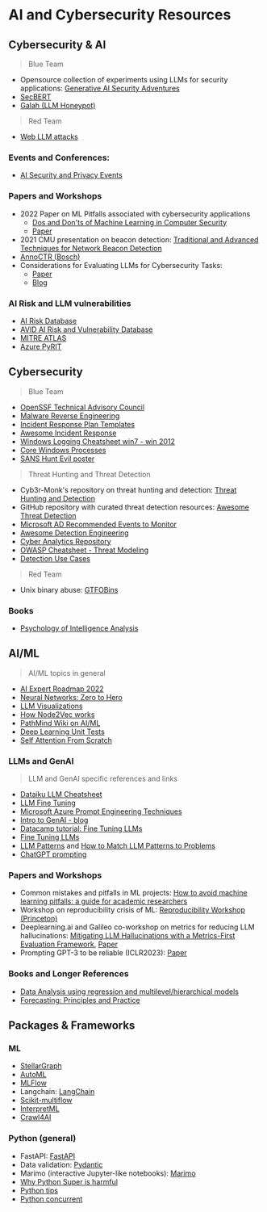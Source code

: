 # AI and Cybersecurity Resources
## Cybersecurity & AI 
> Blue Team
-  Opensource collection of experiments using LLMs for security applications: [Generative AI Security Adventures](https://otrf.github.io/GenAI-Security-Adventures/README.html#contributing)
-  [SecBERT](https://huggingface.co/jackaduma/SecBERT)
-  [Galah (LLM Honeypot)](https://github.com/0x4D31/galah?utm_source=substack&utm_medium=email)
> Red Team
-  [Web LLM attacks](https://portswigger.net/web-security/llm-attacks?utm_source=substack&utm_medium=email)
### Events and Conferences: 
-  [AI Security and Privacy Events](https://github.com/ZhengyuZhao/AI-Security-and-Privacy-Events)
### Papers and Workshops 
- 2022 Paper on ML Pitfalls associated with cybersecurity applications
  - [Dos and Don'ts of Machine Learning in Computer Security](https://dodo-mlsec.org)
  - [Paper](https://www.usenix.org/system/files/sec22-arp.pdf) 
- 2021 CMU presentation on beacon detection: [Traditional and Advanced Techniques for Network Beacon Detection](https://www.cylab.cmu.edu/_files/documents/2021-partners-conference/dustin-updyke-tom-podnar.pdf)
- [AnnoCTR (Bosch)](https://github.com/boschresearch/anno-ctr-lrec-coling-2024/)
- Considerations for Evaluating LLMs for Cybersecurity Tasks:
  - [Paper](https://insights.sei.cmu.edu/library/considerations-for-evaluating-large-language-models-for-cybersecurity-tasks/)
  - [Blog](https://insights.sei.cmu.edu/blog/openai-collaboration-yields-14-recommendations-for-evaluating-llms-for-cybersecurity/)
### AI Risk and LLM vulnerabilities 
- [AI Risk Database](https://airisk.io)
- [AVID AI Risk and Vulnerability Database](https://avidml.org/database/)
- [MITRE ATLAS](https://atlas.mitre.org)
- [Azure PyRIT](https://github.com/Azure/PyRIT)


## Cybersecurity
> Blue Team
- [OpenSSF Technical Advisory Council](https://github.com/ossf/tac?tab=readme-ov-file)
- [Malware Reverse Engineering](https://github.com/Dump-GUY/Malware-analysis-and-Reverse-engineering)
- [Incident Response Plan Templates](https://github.com/counteractive/incident-response-plan-template)
- [Awesome Incident Response](https://github.com/meirwah/awesome-incident-response)
- [Windows Logging Cheatsheet win7 - win 2012](https://static1.squarespace.com/static/552092d5e4b0661088167e5c/t/580595db9f745688bc7477f6/1476761074992/Windows+Logging+Cheat+Sheet_ver_Oct_2016.pdf)
- [Core Windows Processes](https://0xcybery.github.io/blog/Core-Processes-In-Windows-System)
- [SANS Hunt Evil poster](https://www.sans.org/posters/hunt-evil/)
> Threat Hunting and Threat Detection 
-  Cyb3r-Monk's repository on threat hunting and detection: [Threat Hunting and Detection](https://github.com/Cyb3r-Monk/Threat-Hunting-and-Detection/tree/main)
-  GitHub repository with curated threat detection resources: [Awesome Threat Detection](https://github.com/0x4D31/awesome-threat-detection)
-  [Microsoft AD Recommended Events to Monitor](https://learn.microsoft.com/en-us/windows-server/identity/ad-ds/plan/appendix-l--events-to-monitor)
-  [Awesome Detection Engineering](https://github.com/infosecB/awesome-detection-engineering)
-  [Cyber Analytics Repository](https://car.mitre.org)
-  [OWASP Cheatsheet - Threat Modeling](https://cheatsheetseries.owasp.org/cheatsheets/Threat_Modeling_Cheat_Sheet.html)
-  [Detection Use Cases](https://s0cm0nkey.gitbook.io/s0cm0nkeys-security-reference-guide/blue-defense/event-detection/detection-use-cases)
> Red Team
- Unix binary abuse: [GTFOBins](https://gtfobins.github.io/)
### Books
- [Psychology of Intelligence Analysis](https://web.archive.org/web/20201206081245/https://www.cia.gov/library/center-for-the-study-of-intelligence/csi-publications/books-and-monographs/psychology-of-intelligence-analysis/PsychofIntelNew.pdf)
  
## AI/ML
> AI/ML topics in general
- [AI Expert Roadmap 2022](https://i.am.ai/roadmap/#data-science-roadmap)
- [Neural Networks: Zero to Hero](https://karpathy.ai/zero-to-hero.html)
- [LLM Visualizations](https://bbycroft.net/llm)
- [How Node2Vec works](https://memgraph.com/blog/how-node2vec-works)
- [PathMind Wiki on AI/ML](https://wiki.pathmind.com/automl-automated-machine-learning-ai)
- [Deep Learning Unit Tests](https://krokotsch.eu/posts/deep-learning-unit-tests/)
- [Self Attention From Scratch](https://sebastianraschka.com/blog/2023/self-attention-from-scratch.html)
### LLMs and GenAI
> LLM and GenAI specific references and links
- [Dataiku LLM Cheatsheet](https://content.dataiku.com/the-llm-cheatsheet-bundle)
- [LLM Fine Tuning](https://bdtechtalks.com/2023/07/10/llm-fine-tuning/)
- [Microsoft Azure Prompt Engineering Techniques](https://learn.microsoft.com/en-us/azure/ai-services/openai/concepts/advanced-prompt-engineering?pivots=programming-language-chat-completions)
- [Intro to GenAI - blog](https://www.lorcandempsey.net/intro-gen-ai/)
- [Datacamp tutorial: Fine Tuning LLMs](https://www.datacamp.com/tutorial/fine-tuning-large-language-models)
- [Fine Tuning LLMs](https://www.turing.com/resources/finetuning-large-language-models)
- [LLM Patterns](https://eugeneyan.com/writing/llm-patterns/) and [How to Match LLM Patterns to Problems](https://eugeneyan.com/writing/llm-problems/)
- [ChatGPT prompting](https://github.com/f/awesome-chatgpt-prompts)
### Papers and Workshops
- Common mistakes and pitfalls in ML projects: [How to avoid machine learning pitfalls: a guide for academic researchers](https://arxiv.org/pdf/2108.02497) 
- Workshop on reproducibility crisis of ML: [Reproducibility Workshop (Princeton)](https://sites.google.com/princeton.edu/rep-workshop/) 
- Deeplearning.ai and Galileo co-workshop on metrics for reducing LLM hallucinations: [Mitigating LLM Hallucinations with a Metrics-First Evaluation Framework](https://www.youtube.com/watch?v=u1pNrsR1txA), [Paper](https://www.rungalileo.io/blog/chainpoll)
- Prompting GPT-3 to be reliable (ICLR2023): [Paper](https://openreview.net/pdf?id=98p5x51L5af)
### Books and Longer References
- [Data Analysis using regression and multilevel/hierarchical models](http://www.stat.columbia.edu/~gelman/arm/contents.pdf)
- [Forecasting: Principles and Practice](https://otexts.com/fpp2/)

## Packages & Frameworks
### ML 
- [StellarGraph](https://stellargraph.readthedocs.io/en/stable/README.html#introduction) 
- [AutoML](https://www.automl.org) 
- [MLFlow](https://mlflow.org/#features)
- Langchain: [LangChain](https://python.langchain.com/v0.2/docs/introduction/)
- [Scikit-multiflow](https://scikit-multiflow.github.io)
- [InterpretML](https://github.com/interpretml/interpret)
- [Crawl4AI](https://crawl4ai.com/mkdocs/)
### Python (general) 
- FastAPI: [FastAPI](https://fastapi.tiangolo.com)
- Data validation: [Pydantic](https://docs.pydantic.dev/2.7/)
- Marimo (interactive Jupyter-like notebooks): [Marimo](https://github.com/marimo-team/marimo)
- [Why Python Super is harmful](https://fuhm.net/super-harmful/)
- [Python tips](https://book.pythontips.com/en/latest/index.html#)
- [Python concurrent](https://github.com/crazyguitar/pysheeet/blob/master/docs/appendix/python-concurrent.rst)
